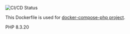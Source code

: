 ![CI/CD Status](https://github.com/rhamdeew/docker-php-83-fpm-alpine/actions/workflows/docker-image.yml/badge.svg)

This Dockerfile is used for [docker-compose-php project](https://github.com/rhamdeew/docker-compose-php).

PHP 8.3.20
